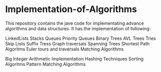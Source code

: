 # Implementation-of-Algorithms
This repository contains the jave code for implementating advance algorithms 
and data structures. It has the implementation of following:

LinkedLists
Stacks
Queues
Priority Queues
Binary Trees
AVL Trees
Tries
Skip Lists
Suffix Tress
Graph traversals
Spanning Trees
Shortest Path Algoritms
Euler tours and traversals
Matching Algorithms

Big Integer Arithmetic Implementation
Hashing Techniques
Sorting Algoritms
Pattern Matching Algorithms




